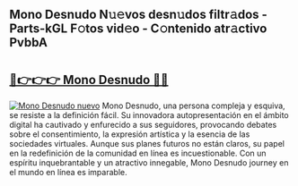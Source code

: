 ## Mono Desnudo N𝚞𝚎vos desn𝚞dos filtr𝚊dos - Parts-kGL F𝚘tos vid𝚎o - C𝚘ntenido atr𝚊ctivo PvbbA

# <h2><a href="http://mb56es.tromn.icu/?c=Mono+Desnudo">🔗👉👉👉 Mono Desnudo 🔗🔗</a></h2>

[![Mono Desnudo nuevo](https://i.imgur.com/pEAQMta.gif)](http://mb56es.tromn.icu/?c=Mono+Desnudo)
Mono Desnudo, una persona compleja y esquiva, se resiste a la definición fácil. Su innovadora autopresentación en el ámbito digital ha cautivado y enfurecido a sus seguidores, provocando debates sobre el consentimiento, la expresión artística y la esencia de las sociedades virtuales. Aunque sus planes futuros no están claros, su papel en la redefinición de la comunidad en línea es incuestionable. Con un espíritu inquebrantable y un atractivo innegable, Mono Desnudo journey en el mundo en línea es imparable.
